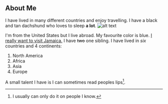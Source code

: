 ## About Me
I have lived in many different countries and enjoy travelling. I have a black and tan dachshund who loves to sleep **a lot**. 
![alt text](https://i1.pickpik.com/photos/784/194/412/dog-dachshund-studio-animal-preview.jpg)


I'm from the United States but I live abroad. My favourite color is blue.
[I really want to visit Jamaica.](https://www.sandals.com/blog/content/images/2019/07/9_SMB_11_BEACHLIFESTYLE_08753-2-2.jpg)
I have ~~two~~ one sibling.
I have lived in *six* countries and 4 continents:
1. North America
2. Africa
3. Asia
4. Europe


A small talent I have is I can sometimes read peoples lips[^1].

[^1]: I usually can only do it on people I know.
<!--
**stellakr/stellakr** is a ✨ _special_ ✨ repository because its `README.md` (this file) appears on your GitHub profile.

Here are some ideas to get you started:

- 🔭 I’m currently working on ...
- 🌱 I’m currently learning ...
- 👯 I’m looking to collaborate on ...
- 🤔 I’m looking for help with ...
- 💬 Ask me about ...
- 📫 How to reach me: ...
- 😄 Pronouns: ...
- ⚡ Fun fact: ...
-->
